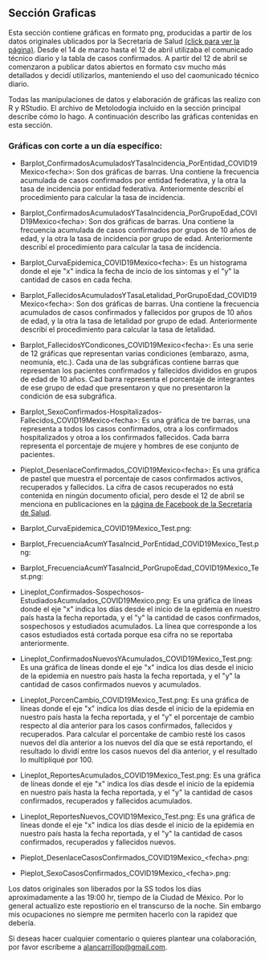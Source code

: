 ## Sección Graficas
Esta sección contiene gráficas en formato png, producidas a partir de los datos originales ublicados por la Secretaría de Salud  [(click para ver la página)](https://www.gob.mx/salud/es/archivo/documentos). Desde el 14 de marzo hasta el 12 de abril utilizaba el comunicado técnico diario y la tabla de casos confirmados. A partir del 12 de abril se comenzaron a publicar datos abiertos en formato csv mucho más detallados y decidí utilizarlos, manteniendo el uso del caomunicado técnico diario.

Todas las manipulaciones de datos y elaboración de gráficas las realizo con R y RStudio. El archivo de Metolodogia incluido en la sección principal describe cómo lo hago. A continuación describo las gráficas contenidas en esta sección.

### Gráficas con corte a un día específico:
- Barplot_ConfirmadosAcumuladosYTasaIncidencia_PorEntidad_COVID19Mexico\<fecha\>: Son dos gráficas de barras. Una contiene la frecuencia acumulada de casos confirmados por entidad federativa, y la otra la tasa de incidencia por entidad federativa. Anteriormente describí el procedimiento para calcular la tasa de incidencia.

- Barplot_ConfirmadosAcumuladosYTasaIncidencia_PorGrupoEdad_COVID19Mexico\<fecha\>: Son dos gráficas de barras. Una contiene la frecuencia acumulada de casos confirmados por grupos de 10 años de edad, y la otra la tasa de incidencia por grupo de edad. Anteriormente describí el procedimiento para calcular la tasa de incidencia.

- Barplot_CurvaEpidemica_COVID19Mexico\<fecha\>: Es un histograma donde el eje "x" indica la fecha de incio de los síntomas y el "y" la cantidad de casos en cada fecha.

- Barplot_FallecidosAcumuladosYTasaLetalidad_PorGrupoEdad_COVID19Mexico\<fecha\>: Son dos gráficas de barras. Una contiene la frecuencia acumulados de casos confirmados y fallecidos por grupos de 10 años de edad, y la otra la tasa de letalidad por grupo de edad. Anteriormente describí el procedimiento para calcular la tasa de letalidad.

- Barplot_FallecidosYCondicones_COVID19Mexico\<fecha\>: Es una serie de 12 gráficas que representan varias condiciones (embarazo, asma, neomunía, etc.). Cada una de las subgráficas contiene barras que representan los pacientes confirmados y fallecidos divididos en grupos de edad de 10 años. Cad barra representa el porcentaje de integrantes de ese grupo de edad que presentaron y que no presentaron la condición de esa subgráfica.

- Barplot_SexoConfirmados-Hospitalizados-Fallecidos_COVID19Mexico\<fecha\>: Es una gráfica de tre barras, una representa a todos los casos confirmados, otra a los confirmados hospitalizados y otroa a los confirmados fallecidos. Cada barra representa el porcentaje de mujere y hombres de ese conjunto de pacientes.

- Pieplot_DesenlaceConfirmados_COVID19Mexico\<fecha\>: Es una gráfica de pastel que muestra el porcentaje de casos confirmados activos, recuperados y fallecidos. La cifra de casos recuperados no está contenida en ningún documento oficial, pero desde el 12 de abril se menciona en publicaciones en la [página de Facebook de la Secretaría de Salud](https://www.facebook.com/SecretariadeSaludMX/).






- Barplot_CurvaEpidemica_COVID19Mexico_Test.png: 
- Barplot_FrecuenciaAcumYTasaIncid_PorEntidad_COVID19Mexico_Test.png: 
- Barplot_FrecuenciaAcumYTasaIncid_PorGrupoEdad_COVID19Mexico_Test.png: 

- Lineplot_Confirmados-Sospechosos-EstudiadosAcumulados_COVID19Mexico.png: Es una gráfica de líneas donde el eje "x" indica los días desde el inicio de la epidemia en nuestro país hasta la fecha reportada, y el "y" la cantidad de casos confirmados, sospechosos y estudiados acumulados. La línea que corresponde a los casos estudiados está cortada porque esa cifra no se reportaba anteriormente.

- Lineplot_ConfirmadosNuevosYAcumulados_COVID19Mexico_Test.png: Es una gráfica de líneas donde el eje "x" indica los días desde el inicio de la epidemia en nuestro país hasta la fecha reportada, y el "y" la cantidad de casos confirmados nuevos y acumulados.

- Lineplot_PorcenCambio_COVID19Mexico_Test.png: Es una gráfica de líneas donde el eje "x" indica los días desde el inicio de la epidemia en nuestro país hasta la fecha reportada, y el "y" el porcentaje de cambio respecto al día anterior para los casos confirmados, fallecidos y recuperados. Para calcular el porcentake de cambio resté los casos nuevos del día anterior a los nuevos del día que se está reportando, el resultado lo dividí entre los casos nuevos del día anterior, y el resultado lo multipliqué por 100.

- Lineplot_ReportesAcumulados_COVID19Mexico_Test.png: Es una gráfica de líneas donde el eje "x" indica los días desde el inicio de la epidemia en nuestro país hasta la fecha reportada, y el "y" la cantidad de casos confirmados, recuperados y fallecidos acumulados.

- Lineplot_ReportesNuevos_COVID19Mexico_Test.png: Es una gráfica de líneas donde el eje "x" indica los días desde el inicio de la epidemia en nuestro país hasta la fecha reportada, y el "y" la cantidad de casos confirmados, recuperados y fallecidos nuevos.

- Pieplot_DesenlaceCasosConfirmados_COVID19Mexico_\<fecha>.png:

- Pieplot_SexoCasosConfirmados_COVID19Mexico_\<fecha>.png: 

Los datos originales son liberados por la SS todos los días aproximadamente a las 19:00 hr, tiempo de la Ciudad de México. Por lo general actualizo este repostiorio en el transcurso de la noche. Sin embargo mis ocupaciones no siempre me permiten hacerlo con la rapidez que debería.

Si deseas hacer cualquier comentario o quieres plantear una colaboración, por favor escríbeme a alancarrillop@gmail.com.
